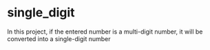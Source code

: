 # single_digit
In this project, if the entered number is a multi-digit number, it will be converted into a single-digit number
